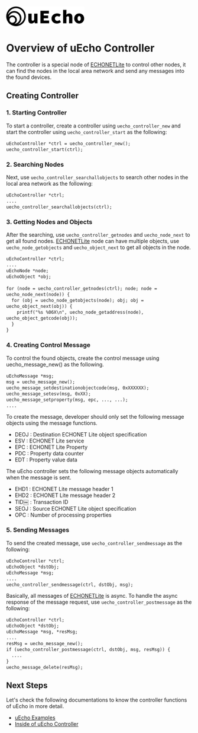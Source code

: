 ![logo](img/logo.png)

# Overview of uEcho Controller

The controller is a special node of [ECHONETLite][enet] to control other nodes, it can find the nodes in the local area network and send any messages into the found devices.

## Creating Controller

### 1. Starting Controller

To start a controller, create a controller using `uecho_controller_new` and start the controller using `uecho_controller_start` as the following:

```
uEchoController *ctrl = uecho_controller_new();
uecho_controller_start(ctrl);
```

### 2. Searching Nodes

Next, use `uecho_controller_searchallobjects` to search other nodes in the local area network as the following:

```
uEchoController *ctrl;
....
uecho_controller_searchallobjects(ctrl);
```

### 3. Getting Nodes and Objects

After the searching, use `uecho_controller_getnodes` and `uecho_node_next` to get all found nodes. [ECHONETLite](http://www.echonet.gr.jp/english/index.htm) node can have multiple objects, use `uecho_node_getobjects` and `uecho_object_next` to get all objects in the node.

```
uEchoController *ctrl;
....
uEchoNode *node;
uEchoObject *obj;

for (node = uecho_controller_getnodes(ctrl); node; node = uecho_node_next(node)) {
  for (obj = uecho_node_getobjects(node); obj; obj = uecho_object_next(obj)) {
    printf("%s %06X\n", uecho_node_getaddress(node), uecho_object_getcode(obj));
  }
}
```

### 4. Creating Control Message

To control the found objects, create the control message using uecho_message_new() as the following.

```
uEchoMessage *msg;
msg = uecho_message_new();
uecho_message_setdestinationobjectcode(msg, 0xXXXXXX);
uecho_message_setesv(msg, 0xXX);
uecho_message_setproperty(msg, epc, ..., ...);
....
```

To create the message, developer should only set the following message objects using the message functions.

- DEOJ : Destination ECHONET Lite object specification
- ESV : ECHONET Lite service
- EPC : ECHONET Lite Property
- PDC : Property data counter
- EDT : Property value data

The uEcho controller sets the following message objects automatically when the message is sent.

- EHD1 : ECHONET Lite message header 1
- EHD2 : ECHONET Lite message header 2
- TID￼  : Transaction ID
- SEOJ : Source ECHONET Lite object specification
- OPC  : Number of processing properties

### 5. Sending Messages

To send the created message, use `uecho_controller_sendmessage` as the following:

```
uEchoController *ctrl;
uEchoObject *dstObj;
uEchoMessage *msg;
....
uecho_controller_sendmessage(ctrl, dstObj, msg);
```

Basically, all messages of [ECHONETLite](http://www.echonet.gr.jp/english/index.htm) is async. To handle the async response of the message request, use `uecho_controller_postmessage` as the following:

```
uEchoController *ctrl;
uEchoObject *dstObj;
uEchoMessage *msg, *resMsg;
....
resMsg = uecho_message_new();
if (uecho_controller_postmessage(ctrl, dstObj, msg, resMsg)) {
  ....  
}
uecho_message_delete(resMsg);
```

## Next Steps

Let's check the following documentations to know the controller functions of uEcho in more detail.

- [uEcho Examples](./uecho_examples.md)
- [Inside of uEcho Controller](./uecho_controller_inside.md)

[enet]:http://echonet.jp/english/
